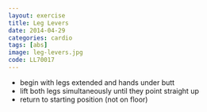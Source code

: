 ```yaml
---
layout: exercise
title: Leg Levers
date: 2014-04-29
categories: cardio
tags: [abs]
image: leg-levers.jpg
code: LL70017
---
```


- begin with legs extended and hands under butt
- lift both legs simultaneously until they point straight up
- return to starting position (not on floor)
